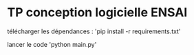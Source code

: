 # TP conception logicielle ENSAI

télécharger les dépendances : 'pip install -r requirements.txt'

lancer le code 'python main.py'

